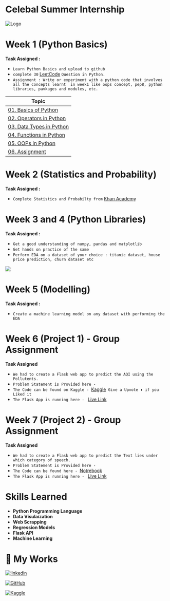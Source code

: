 # Celebal Summer Internship

![Logo](https://celebaltech.com/assets/img/celebal.webp)

# Week 1 (Python Basics)

**Task Assigned :**

- `Learn Python Basics and upload to github`
- `complete 30` [LeetCode](https://leetcode.com/problemset/all/) `Question in Python.`
- `Assignment : Write or experiment with a python code that involves all the concepts learnt  in week1 like oops concept, pep8, python libraries, pavkages and modules, etc.`

| Topic                                                                                                                                  |
| -------------------------------------------------------------------------------------------------------------------------------------- |
| [01. Basics of Python](https://github.com/BlamerX/Celebal-Summer-Internship/tree/master/Week%201/01.%20Basics%20of%20Python)           |
| [02. Operators in Python](https://github.com/BlamerX/Celebal-Summer-Internship/tree/master/Week%201/02.%20Operators%20in%20Python)     |
| [03. Data Types in Python](https://github.com/BlamerX/Celebal-Summer-Internship/tree/master/Week%201/03.%20Data%20Types%20in%20Python) |
| [04. Functions in Python](https://github.com/BlamerX/Celebal-Summer-Internship/tree/master/Week%201/04.%20Functions%20in%20Python)     |
| [05. OOPs in Python](https://github.com/BlamerX/Celebal-Summer-Internship/tree/master/Week%201/05.%20OOPs%20in%20Python)               |
| [06. Assignment](https://github.com/BlamerX/Celebal-Summer-Internship/tree/master/Week%201/06.%20Simple%20Project)                     |

# Week 2 (Statistics and Probability)

**Task Assigned :**

- `Complete Statistics and Probabilty from` [Khan Academy](https://www.khanacademy.org/math/statistics-probability)

# Week 3 and 4 (Python Libraries)

**Task Assigned :**

- `Get a good understanding of numpy, pandas and matplotlib`
- `Get hands on practice of the same`
- `Perform EDA on a dataset of your choice : titanic dataset, house price prediction, churn dataset etc`

![](https://github.com/BlamerX/Celebal-Summer-Internship-2023/blob/master/Week%203/Celebal%20week%203.png)

# Week 5 (Modelling)

**Task Assigned :**

- `Create a machine learning model on any dataset with performing the EDA`

# Week 6 (Project 1) - Group Assignment

**Task Assigned**

- `We had to create a Flask web app to predict the AQI using the Pollutents.`
- `Problem Statement is Provided here -` []()
- `The Code can be found on Kaggle - `[Kaggle](https://www.kaggle.com/code/blamerx/india-air-quality-index-eda-prediction)` Give a Upvote ⬆️ if you Liked it`
- `The Flask App is running here - ` [Live Link]()

# Week 7 (Project 2) - Group Assignment

**Task Assigned**

- `We had to create a Flask web app to predict the Text lies under which category of speech.`
- `Problem Statement is Provided here -` []()
- `The Code can be found here - `[Notrebook]()
- `The Flask App is running here - ` [Live Link]()

# Skills Learned

- **Python Programming Language**
- **Data Visulaization**
- **Web Scrapping**
- **Regression Models**
- **Flask API**
- **Machine Learning**

# 🔗 My Works

[![linkedin](https://img.shields.io/badge/linkedin-0A66C2?style=for-the-badge&logo=linkedin&logoColor=white)](https://www.linkedin.com/in/adarsh-kumar-374150171/)

[![GitHub](https://img.shields.io/badge/GitHub-100000?style=for-the-badge&logo=github&Color=white)](https://github.com/BlamerX)

[![Kaggle](https://img.shields.io/badge/Kaggle-20BEFF?style=for-the-badge&logo=kaggle&logoColor=white)](https://www.kaggle.com/blamerx)
